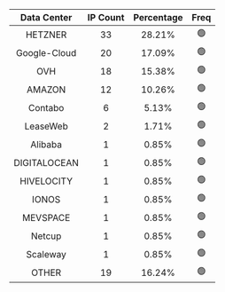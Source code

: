 | Data Center | IP Count | Percentage | Freq |
|:------------:|:--------:|:-----------:|:-----:|
| HETZNER | 33 | 28.21% | 🟢 |
| Google-Cloud | 20 | 17.09% | 🟢 |
| OVH | 18 | 15.38% | 🟢 |
| AMAZON | 12 | 10.26% | 🟢 |
| Contabo | 6 | 5.13% | 🟢 |
| LeaseWeb | 2 | 1.71% | 🟢 |
| Alibaba | 1 | 0.85% | 🟢 |
| DIGITALOCEAN | 1 | 0.85% | 🟢 |
| HIVELOCITY | 1 | 0.85% | 🟢 |
| IONOS | 1 | 0.85% | 🟢 |
| MEVSPACE | 1 | 0.85% | 🟢 |
| Netcup | 1 | 0.85% | 🟢 |
| Scaleway | 1 | 0.85% | 🟢 |
| OTHER | 19 | 16.24% | 🟢 |